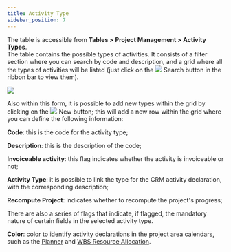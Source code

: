 ```yaml
---
title: Activity Type 
sidebar_position: 7
---
```


The table is accessible from **Tables > Project Management > Activity Types**.  
The table contains the possible types of activities. It consists of a filter section where you can search by code and description, and a grid where all the types of activities will be listed (just click on the ![](/img/neutral/common/search.png) Search button in the ribbon bar to view them).

![](/img/it-it/configurations/tables/projects/activitytype.png)

Also within this form, it is possible to add new types within the grid by clicking on the ![](/img/neutral/common/new.png) New button; this will add a new row within the grid where you can define the following information:

**Code**: this is the code for the activity type;

**Description**: this is the description of the code;

**Invoiceable activity**: this flag indicates whether the activity is invoiceable or not;

**Activity Type**: it is possible to link the type for the CRM activity declaration, with the corresponding description;

**Recompute Project**: indicates whether to recompute the project's progress;

There are also a series of flags that indicate, if flagged, the mandatory nature of certain fields in the selected activity type.

**Color**: color to identify activity declarations in the project area calendars, such as the [Planner](/docs/project-management/planned-interventions/planner) and [WBS Resource Allocation](/docs/project-management/planned-interventions/wbs-resource-assignation).